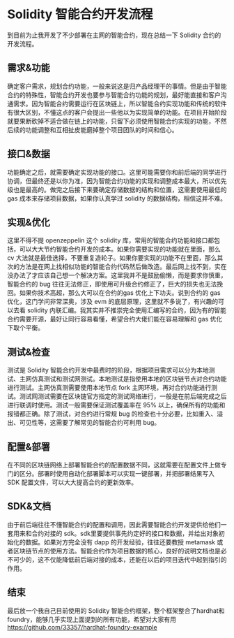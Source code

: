# Solidity 智能合约开发流程
到目前为止我开发了不少部署在主网的智能合约，现在总结一下 Solidity 合约的开发流程。

## 需求&功能
确定客户需求，规划合约功能，一般来说这是归产品经理干的事情。但是由于智能合约的特殊性，智能合约开发也要参与智能合约功能的规划，最好能直接和客户沟通需求。因为智能合约需要运行在区块链上，所以智能合约实现功能和传统的软件有很大区别，不懂这点的客户会提出一些他以为实现简单的功能。在项目开始阶段就要果断砍掉不适合做在链上的功能，只留下必须使用智能合约实现的功能，不然后续的功能调整和互相扯皮能磨掉整个项目团队的时间和信心。

## 接口&数据
功能确定之后，就需要确定实现功能的接口。这里可能需要你和前后端的同学进行协调，但最终还是以你为准，因为智能合约功能的实现和调整成本最大，所以优先级也是最高的。做完之后接下来要确定存储数据的结构和位置，这需要使用最低的 gas 成本来存储项目数据，如果你认真学过 solidity 的数据结构，相信这并不难。

## 实现&优化
这里不得不提 openzeppelin 这个 solidity 库，常用的智能合约功能和接口都包括，可以大大节约智能合约开发的成本。如果你需要实现的功能就在里面，那么 cv 大法就是最佳选择，不要重复造轮子。如果你要实现的功能不在里面，那么其次的方法是在网上找相似功能的智能合约代码然后做改造。最后网上找不到，实在没办法了才应该自己想一个解决方案。这里我并不是鼓励偷懒，而是要求你慎重，智能合约的 bug 往往无法修正，即使用可升级合约修正了，巨大的损失也无法挽回。如果你技术高超，那么大可以在合约的gas 优化上下功夫。说到合约的 gas 优化，这门学问非常深奥，涉及 evm 的底层原理，这里就不多说了，有兴趣的可以去看 solidity 内联汇编。我其实并不推崇完全使用汇编写的合约，因为有的智能合约需要开源，最好让同行容易看懂，希望合约大佬们能在容易理解和 gas 优化下取个平衡。

## 测试&检查
测试是 Solidity 智能合约开发中最费时的阶段，根据项目需求可以分为本地测试、主网仿真测试和测试网测试。本地测试是指使用本地的区块链节点对合约功能进行测试。主网仿真测需要使用本地节点 fork 主网环境，再对合约功能进行测试。测试网测试需要在区块链官方指定的测试网络进行，一般是在前后端完成之后进行联调时使用。测试一般需要保证测试覆盖率在 95% 以上，确保所有的功能和报错都正确。除了测试，对合约进行常规 bug 的检查也十分必要，比如重入、溢出、可见性等，这需要了解常见的智能合约可利用 bug。

## 配置&部署
在不同的区块链网络上部署智能合约的配置数据不同，这就需要在配置文件上做专门的区分。部署时使用自动化部署脚本可以实现一键部署，并把部署结果写入 SDK 配置文件，可以大大提高合约的更新效率。

## SDK&文档
由于前后端往往不懂智能合约的配置和调用，因此需要智能合约开发提供给他们一套用来和合约对接的 sdk。sdk里要提供事先约定好的接口和数据，并给出对象初始化的数据。如果对方完全没有 dapp 的开发经验，往往还要教授 metamask 或者区块链节点的使用方法。智能合约作为项目数据的核心，良好的说明文档也是必不可少的，这不仅能降低前后端对接的成本，还能在以后的项目迭代中起到指引的作用。

## 结束

最后放一个我自己目前使用的 Solidity 智能合约框架，整个框架整合了hardhat和foundry，能够几乎实现上面提到的所有功能，希望对大家有用 https://github.com/33357/hardhat-foundry-example
